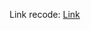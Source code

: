 Link recode: [Link](https://drive.google.com/drive/folders/1R1IgJRKq8gm5EHPDQ5ezwuwop_j8mSLK?usp=sharing)
